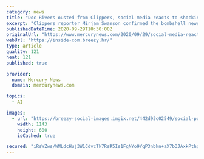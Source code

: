 ```yaml
---
category: news
title: "Doc Rivers ousted from Clippers, social media reacts to shocking decision"
excerpt: "Clippers reporter Mirjam Swanson confirmed the bombshell news on Monday that the Clippers have fired head coach Doc Rivers. The Clippers blew a 3-1 series lead in the second round of the Western Conference playoffs against the Denver Nuggets,"
publishedDateTime: 2020-09-29T10:30:00Z
originalUrl: "https://www.mercurynews.com/2020/09/29/social-media-reaction-to-the-shocking-firing-of-clippers-coach-doc-rivers/"
webUrl: "https://inside-com.breezy.hr/"
type: article
quality: 121
heat: 121
published: true

provider:
  name: Mercury News
  domain: mercurynews.com

topics:
  - AI

images:
  - url: "https://breezy-social-images.imgix.net/442d93c02549/social-portal.png?auto=format&h=600"
    width: 1143
    height: 600
    isCached: true

secured: "iRsWZws/WMLdcHuj3W1CdvcTk7RsR5Is1FgNYo9YgP3nbkn+aX7b3JAxkPthg2DpCJ9GPLPkSIX88jxujdSBa1fW5StXcGLjSIKmOevh4CZNjxaoute9PJQMrrCXaN1rtXOF3Th6R4JdhdJeNfnR36gMbN0Ebz/C/xm3ZJbS2bWLR1jr734xovgbNqLjjDKi8s9+JxeqVMd4QnU13t6RbK+SKVzpbvjDl/F5Wo04hhu9/HRwganp+UHCVxrnRZJJYBk+WL2zbUd7OqZFlnPbXYZRVT1Gix4fL3zsnOTLcEg+dM5ubdDoYWR6vOXma39KPSW5Ucht8MfjptGzIiuy2c2RRVrr2XL0J6T6mZcIixk=;dryTnDhkmwi61ENhRKTmfQ=="
---
```


